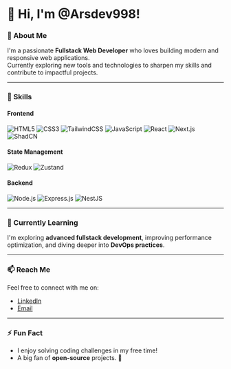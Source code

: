 # 👋 Hi, I'm @Arsdev998!

### 🚀 About Me
I'm a passionate **Fullstack Web Developer** who loves building modern and responsive web applications.  
Currently exploring new tools and technologies to sharpen my skills and contribute to impactful projects.

---

### 🌟 Skills

#### **Frontend**
<p>
  <img src="https://img.shields.io/badge/HTML5-E34F26?style=for-the-badge&logo=html5&logoColor=white" alt="HTML5" />
  <img src="https://img.shields.io/badge/CSS3-1572B6?style=for-the-badge&logo=css3&logoColor=white" alt="CSS3" />
  <img src="https://img.shields.io/badge/TailwindCSS-38B2AC?style=for-the-badge&logo=tailwind-css&logoColor=white" alt="TailwindCSS" />
  <img src="https://img.shields.io/badge/JavaScript-F7DF1E?style=for-the-badge&logo=javascript&logoColor=black" alt="JavaScript" />
  <img src="https://img.shields.io/badge/React-61DAFB?style=for-the-badge&logo=react&logoColor=black" alt="React" />
  <img src="https://img.shields.io/badge/Next.js-000000?style=for-the-badge&logo=next.js&logoColor=white" alt="Next.js" />
  <img src="https://img.shields.io/badge/ShadCN-64748B?style=for-the-badge&logo=tailwind-css&logoColor=white" alt="ShadCN" />
</p>

#### **State Management**
<p>
  <img src="https://img.shields.io/badge/Redux-764ABC?style=for-the-badge&logo=redux&logoColor=white" alt="Redux" />
  <img src="https://img.shields.io/badge/Zustand-FF9900?style=for-the-badge&logo=z-wave&logoColor=white" alt="Zustand" />
</p>

#### **Backend**
<p>
  <img src="https://img.shields.io/badge/Node.js-339933?style=for-the-badge&logo=node.js&logoColor=white" alt="Node.js" />
  <img src="https://img.shields.io/badge/Express-000000?style=for-the-badge&logo=express&logoColor=white" alt="Express.js" />
  <img src="https://img.shields.io/badge/NestJS-E0234E?style=for-the-badge&logo=nestjs&logoColor=white" alt="NestJS" />
</p>

---

### 🌱 Currently Learning
I'm exploring **advanced fullstack development**, improving performance optimization, and diving deeper into **DevOps practices**.

---

### 📫 Reach Me
Feel free to connect with me on:
- [LinkedIn](www.linkedin.com/in/arsyad-gustami-23b3b0262)
- [Email](mailto:arsyaddev2024@gmail.com)

---

### ⚡ Fun Fact
- I enjoy solving coding challenges in my free time!
- A big fan of **open-source** projects. 🚀

